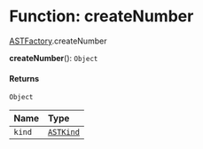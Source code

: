 # Function: createNumber

[ASTFactory](/en/auto-docs/variable-plugin/modules/ASTFactory.md).createNumber

**createNumber**(): `Object`

#### Returns

`Object`

| Name | Type |
| :------ | :------ |
| `kind` | [`ASTKind`](/en/auto-docs/variable-plugin/enums/ASTKind.md) |
